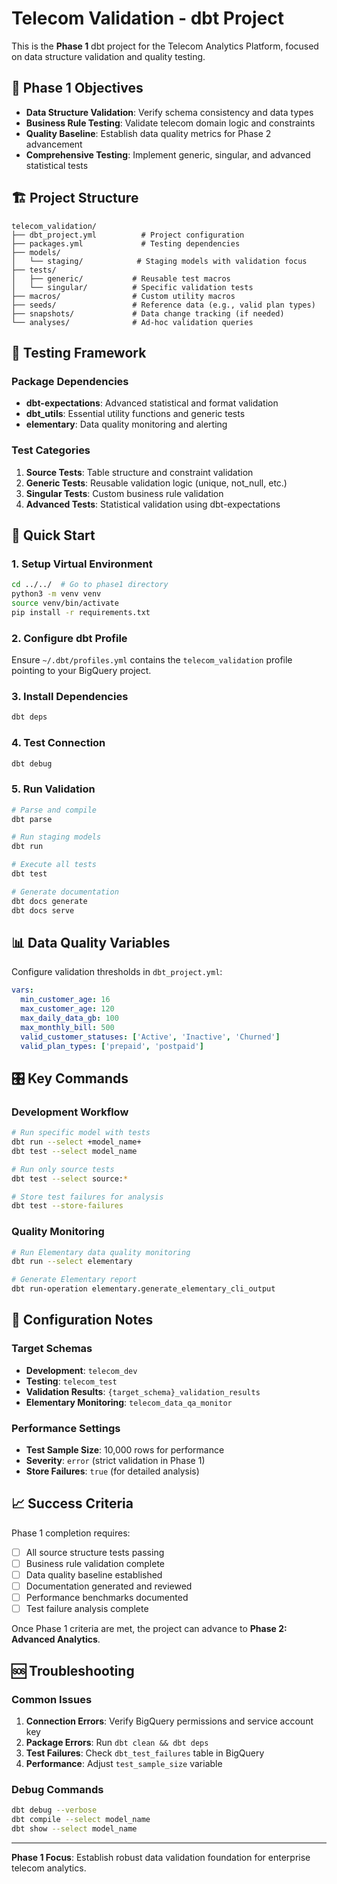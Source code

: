 # Telecom Validation - dbt Project

This is the **Phase 1** dbt project for the Telecom Analytics Platform, focused on data structure validation and quality testing.

## 🎯 Phase 1 Objectives

- **Data Structure Validation**: Verify schema consistency and data types
- **Business Rule Testing**: Validate telecom domain logic and constraints
- **Quality Baseline**: Establish data quality metrics for Phase 2 advancement
- **Comprehensive Testing**: Implement generic, singular, and advanced statistical tests

## 🏗️ Project Structure

```
telecom_validation/
├── dbt_project.yml          # Project configuration
├── packages.yml             # Testing dependencies
├── models/
│   └── staging/            # Staging models with validation focus
├── tests/
│   ├── generic/           # Reusable test macros
│   └── singular/          # Specific validation tests
├── macros/                # Custom utility macros
├── seeds/                 # Reference data (e.g., valid plan types)
├── snapshots/             # Data change tracking (if needed)
└── analyses/              # Ad-hoc validation queries
```

## 🧪 Testing Framework

### Package Dependencies
- **dbt-expectations**: Advanced statistical and format validation
- **dbt_utils**: Essential utility functions and generic tests
- **elementary**: Data quality monitoring and alerting

### Test Categories
1. **Source Tests**: Table structure and constraint validation
2. **Generic Tests**: Reusable validation logic (unique, not_null, etc.)
3. **Singular Tests**: Custom business rule validation
4. **Advanced Tests**: Statistical validation using dbt-expectations

## 🚀 Quick Start

### 1. Setup Virtual Environment
```bash
cd ../../  # Go to phase1 directory
python3 -m venv venv
source venv/bin/activate
pip install -r requirements.txt
```

### 2. Configure dbt Profile
Ensure `~/.dbt/profiles.yml` contains the `telecom_validation` profile pointing to your BigQuery project.

### 3. Install Dependencies
```bash
dbt deps
```

### 4. Test Connection
```bash
dbt debug
```

### 5. Run Validation
```bash
# Parse and compile
dbt parse

# Run staging models
dbt run

# Execute all tests
dbt test

# Generate documentation
dbt docs generate
dbt docs serve
```

## 📊 Data Quality Variables

Configure validation thresholds in `dbt_project.yml`:

```yaml
vars:
  min_customer_age: 16
  max_customer_age: 120
  max_daily_data_gb: 100
  max_monthly_bill: 500
  valid_customer_statuses: ['Active', 'Inactive', 'Churned']
  valid_plan_types: ['prepaid', 'postpaid']
```

## 🎛️ Key Commands

### Development Workflow
```bash
# Run specific model with tests
dbt run --select +model_name+
dbt test --select model_name

# Run only source tests
dbt test --select source:*

# Store test failures for analysis
dbt test --store-failures
```

### Quality Monitoring
```bash
# Run Elementary data quality monitoring
dbt run --select elementary

# Generate Elementary report
dbt run-operation elementary.generate_elementary_cli_output
```

## 🔧 Configuration Notes

### Target Schemas
- **Development**: `telecom_dev`
- **Testing**: `telecom_test`
- **Validation Results**: `{target_schema}_validation_results`
- **Elementary Monitoring**: `telecom_data_qa_monitor`

### Performance Settings
- **Test Sample Size**: 10,000 rows for performance
- **Severity**: `error` (strict validation in Phase 1)
- **Store Failures**: `true` (for detailed analysis)

## 📈 Success Criteria

Phase 1 completion requires:
- [ ] All source structure tests passing
- [ ] Business rule validation complete
- [ ] Data quality baseline established
- [ ] Documentation generated and reviewed
- [ ] Performance benchmarks documented
- [ ] Test failure analysis complete

Once Phase 1 criteria are met, the project can advance to **Phase 2: Advanced Analytics**.

## 🆘 Troubleshooting

### Common Issues
1. **Connection Errors**: Verify BigQuery permissions and service account key
2. **Package Errors**: Run `dbt clean && dbt deps`
3. **Test Failures**: Check `dbt_test_failures` table in BigQuery
4. **Performance**: Adjust `test_sample_size` variable

### Debug Commands
```bash
dbt debug --verbose
dbt compile --select model_name
dbt show --select model_name
```

---

**Phase 1 Focus**: Establish robust data validation foundation for enterprise telecom analytics.